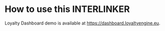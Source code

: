# How to use this INTERLINKER

Loyalty Dashboard demo is available at https://dashboard.loyaltyengine.eu. 

